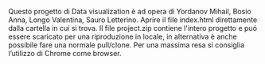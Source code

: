 Questo progetto di Data visualization è ad opera di Yordanov Mihail, Bosio Anna, Longo Valentina, Sauro Letterino.
Aprire il file index.html direttamente dalla cartella in cui si trova.
Il file project.zip contiene l'intero progetto e puó essere scaricato per una riproduzione in locale, in alternativa è anche possibile 
fare una normale pull/clone.
Per una massima resa si consiglia l’utilizzo di Chrome come browser.
